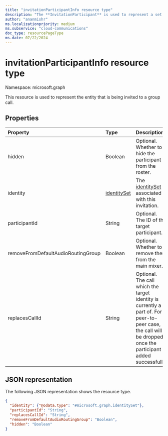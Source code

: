 ```yaml
---
title: "invitationParticipantInfo resource type"
description: "The **InvitationParticipant** is used to represent a set of identities associated with a conversation invitation, and provides additional invitation parameters."
author: "ananmishr"
ms.localizationpriority: medium
ms.subservice: "cloud-communications"
doc_type: resourcePageType
ms.date: 07/22/2024
---
```


# invitationParticipantInfo resource type

Namespace: microsoft.graph

This resource is used to represent the entity that is being invited to a group call. 

## Properties

| Property                           | Type                          | Description                                                                          |
| :--------------------------------- | :---------------------------- | :----------------------------------------------------------------------------------- |
| hidden                             | Boolean                       | Optional. Whether to hide the participant from the roster. |
| identity                           | [identitySet](identityset.md) | The [identitySet](identityset.md) associated with this invitation.                   |
| participantId                      | String                        | Optional. The ID of the target participant.                                          |
| removeFromDefaultAudioRoutingGroup | Boolean                       | Optional. Whether to remove them from the main mixer. |
| replacesCallId                     | String                        | Optional. The call which the target identity is currently a part of. For peer-to-peer case, the call will be dropped once the participant is added successfully. |

## JSON representation

The following JSON representation shows the resource type.

<!-- {
  "blockType": "resource",
  "optionalProperties": [
    "replacesCallId"
  ],
  "@odata.type": "microsoft.graph.invitationParticipantInfo"
}-->
```json
{
  "identity": {"@odata.type": "#microsoft.graph.identitySet"},
  "participantId": "String",  
  "replacesCallId": "String",
  "removeFromDefaultAudioRoutingGroup": "Boolean",
  "hidden": "Boolean"
}
```

<!-- uuid: 8fcb5dbc-d5aa-4681-8e31-b001d5168d79
2015-10-25 14:57:30 UTC -->
<!--
{
  "type": "#page.annotation",
  "description": "invitationParticipantInfo resource",
  "keywords": "",
  "section": "documentation",
  "tocPath": "",
  "suppressions": []
}
-->

